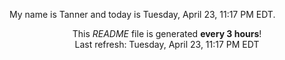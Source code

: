 My name is Tanner and today is Tuesday, April 23, 11:17 PM EDT.

<p align="center">This <i>README</i> file is generated <b>every 3 hours</b>!</br>Last refresh: Tuesday, April 23, 11:17 PM EDT<br /></p>
